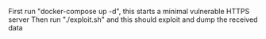 First run "docker-compose up -d", this starts a minimal vulnerable HTTPS server
Then run "./exploit.sh" and this should exploit and dump the received data
